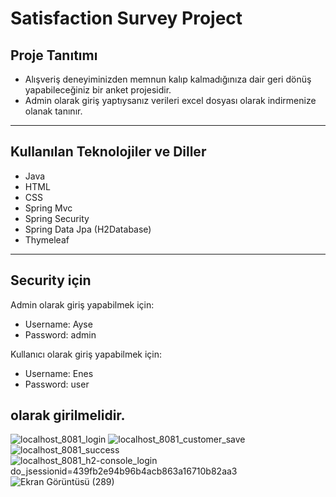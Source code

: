 # Satisfaction Survey Project
## Proje Tanıtımı

* Alışveriş deneyiminizden memnun kalıp kalmadığınıza dair geri dönüş yapabileceğiniz bir anket projesidir.
* Admin olarak giriş yaptıysanız verileri excel dosyası olarak indirmenize olanak tanınır.
---
## Kullanılan Teknolojiler ve Diller

* Java
* HTML
* CSS
* Spring Mvc
* Spring Security
* Spring Data Jpa (H2Database)
* Thymeleaf
---
## Security için

Admin olarak giriş yapabilmek için:
* Username: Ayse
* Password: admin

Kullanıcı olarak giriş yapabilmek için:
* Username: Enes
* Password: user

olarak girilmelidir.
---
![localhost_8081_login](https://user-images.githubusercontent.com/57111639/184660435-77dacd83-784b-4eb5-bc8c-bc7ff9d1b895.png)
![localhost_8081_customer_save](https://user-images.githubusercontent.com/57111639/184660535-94a16222-f825-4960-9b58-58525c6de2dc.png)
![localhost_8081_success](https://user-images.githubusercontent.com/57111639/184660586-3d2c7736-9744-4c28-a96f-5377f5e1d22d.png)
![localhost_8081_h2-console_login do_jsessionid=439fb2e94b96b4acb863a16710b82aa3](https://user-images.githubusercontent.com/57111639/184660648-3013ebea-b3da-4cf0-8ed0-acd0817d480f.png)
![Ekran Görüntüsü (289)](https://user-images.githubusercontent.com/57111639/184660696-f74811e0-a0fb-48ec-aa57-21de9db1824e.png)
